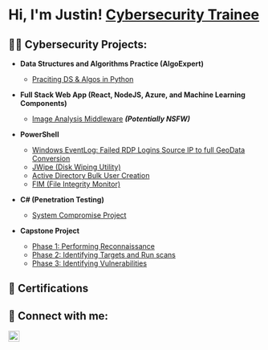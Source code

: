 <h1>Hi, I'm Justin! <a href="https://www.linkedin.com/in/justin-harding-431578294/">Cybersecurity Trainee</a>
<h2>👨‍💻 Cybersecurity Projects:</h2>

- <b>Data Structures and Algorithms Practice (AlgoExpert)</b>
  - [Praciting DS & Algos in Python](https://github.com/joshmadakor1/Algorithms-Practice)
- <b>Full Stack Web App (React, NodeJS, Azure, and Machine Learning Components)</b>
  - [Image Analysis Middleware](https://github.com/joshmadakor1/4chan-Image-Analysis-Middleware-C964) <b><i>(Potentially NSFW)</b></i>
- <b>PowerShell</b>
  - [Windows EventLog: Failed RDP Logins Source IP to full GeoData Conversion](https://github.com/joshmadakor1/Sentinel-Lab)
  - [JWipe (Disk Wiping Utility)](https://github.com/joshmadakor1/Jwipe.PowerShell)
  - [Active Directory Bulk User Creation](https://github.com/joshmadakor1/AD_PS)
  - [FIM (File Integrity Monitor)](https://github.com/joshmadakor1/PowerShell-Integrity-FIM)
- <b>C# (Penetration Testing)</b>
  - [System Compromise Project](https://docs.google.com/document/d/16TjiP2W8gwk2bxnCsny3UFhaskBiFYRl3St7ugM_tGc/edit)
  
- <b>Capstone Project</b>
  - [Phase 1: Performing Reconnaissance](https://docs.google.com/document/d/1SqkVDToy5EKMyIbzX4496XBTJ99Al9o6yL9kTTdBuuw/edit)
  - [Phase 2: Identifying Targets and Run scans](https://docs.google.com/document/d/1n-5lDRO2T8CKbwXPIpHq-XSqUXr1yZcEIaxwVG9eu_Y/edit)
  - [Phase 3: Identifying Vulnerabilities](https://docs.google.com/document/d/1wU98fKSbsRwfQx1i7x4vrogprUPwGo51iyVMBDJrNL8/edit)


<h2>📄 Certifications</h2>



<h2> 🤳 Connect with me:</h2>


[<img align="left" alt="JoshMadakor | LinkedIn" width="22px" src="https://cdn.jsdelivr.net/npm/simple-icons@v3/icons/linkedin.svg" />][linkedin]


[linkedin]: https://www.linkedin.com/in/justin-harding-431578294

<!--

Here are some ideas to get you started:

- 🔭 I’m currently working on ...
- 🌱 I’m currently learning ...
- 👯 I’m looking to collaborate on ...
- 🤔 I’m looking for help with ...
- 💬 Ask me about ...
- 📫 How to reach me: ...
- 😄 Pronouns: ...
- ⚡ Fun fact: ...
-->

